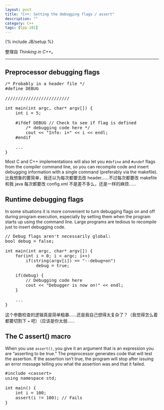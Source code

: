 ```yaml
---
layout: post
title: "C++: Setting the debugging flags / assert"
description: ""
category: C++
tags: [Cpp-101]
---
```

{% include JB/setup %}

整理自 _Thinking in C++_。

-----

## Preprocessor debugging flags

<pre class="prettyprint linenums">
/* Probably in a header file */
#define DEBUG 

/////////////////////////

int main(int argc, char* argv[]) {
	int i = 5;
	
	#ifdef DEBUG // Check to see if flag is defined
		/* debugging code here */
		cout &lt;&lt; "Info: i=" &lt;&lt; i &lt;&lt; endl;
	#endif
	
	...
}
</pre>

Most C and C++ implementations will also let you `#define` and `#undef` flags from the compiler command line, so you can recompile code and insert debugging information with a single command (preferably via the makefile). 比我想象的要简单，我还以为每次都要去改 header……不过每次都要改 makefile 和我 java 每次都要改 config.xml 不是差不多么，还是一样的麻烦……

## Runtime debugging flags

In some situations it is more convenient to turn debugging flags on and off during program execution, especially by setting them when the program starts up using the command line. Large programs are tedious to recompile just to insert debugging code.

<pre class="prettyprint linenums">
// Debug flags aren't necessarily global:
bool debug = false;

int main(int argc, char* argv[]) {
	for(int i = 0; i < argc; i++)
		if(string(argv[i]) == "--debug=on")
			debug = true;

	if(debug) {
		// Debugging code here
		cout &lt;&lt; "Debugger is now on!" &lt;&lt; endl;
	}
	
	...
}
</pre>

这个参数检查的逻辑真是简单粗暴……还是我自己想得太复杂了？（我觉得怎么着都要切割下 `=` 吧）（应该是你太弱……

## The C assert() macro

When you use `assert()`, you give it an argument that is an expression you are “asserting to be true.” The preprocessor generates code that will test the assertion. If the assertion isn’t true, the program will stop after issuing an error message telling you what the assertion was and that it failed.

<pre class="prettyprint linenums">
#include &lt;cassert&gt;
using namespace std;

int main() {
	int i = 100;
	assert(i != 100); // Fails
}
</pre>
